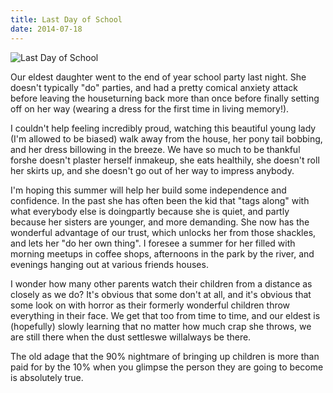 ```yaml
---
title: Last Day of School
date: 2014-07-18
---
```


![Last Day of School](https://source.unsplash.com/03UCoidYvXw/1600x900)

Our eldest daughter went to the end of year school party last night. She doesn't typically "do" parties, and had a pretty comical anxiety attack before leaving the houseturning back more than once before finally setting off on her way (wearing a dress for the first time in living memory!).

I couldn't help feeling incredibly proud, watching this beautiful young lady (I'm allowed to be biased) walk away from the house, her pony tail bobbing, and her dress billowing in the breeze. We have so much to be thankful forshe doesn't plaster herself inmakeup, she eats healthily, she doesn't roll her skirts up, and she doesn't go out of her way to impress anybody.

I'm hoping this summer will help her build some independence and confidence. In the past she has often been the kid that "tags along" with what everybody else is doingpartly because she is quiet, and partly because her sisters are younger, and more demanding. She now has the wonderful advantage of our trust, which unlocks her from those shackles, and lets her "do her own thing". I foresee a summer for her filled with morning meetups in coffee shops, afternoons in the park by the river, and evenings hanging out at various friends houses.

I wonder how many other parents watch their children from a distance as closely as we do? It's obvious that some don't at all, and it's obvious that some look on with horror as their formerly wonderful children throw everything in their face. We get that too from time to time, and our eldest is (hopefully) slowly learning that no matter how much crap she throws, we are still there when the dust settleswe willalways be there.

The old adage that the 90% nightmare of bringing up children is more than paid for by the 10% when you glimpse the person they are going to become is absolutely true.